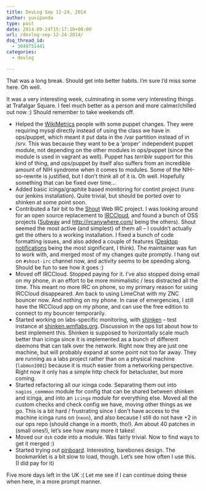 ```yaml
---
title: DevLog Sep 12-24, 2014
author: yuvipanda
type: post
date: 2014-09-24T15:17:10+00:00
url: /devlog-sep-12-24-2014/
dsq_thread_id:
  - 3049751441
categories:
  - devlog

---
```

That was a long break. Should get into better habits. I&#8217;m sure I&#8217;d miss some here. Oh well.

It was a very interesting week, culminating in some very interesting things at Trafalgar Square. I feel much better as a person and more calmer/chilled out now :) Should remember to take weekends off.

  * Helped the [WikiMetrics][1] people with some puppet changes. They were requiring mysql directly instead of using the class we have in ops/puppet, which meant it put data in the /var partition instead of in /srv. This was because they want to be a &#8216;proper&#8217; independent puppet module, not depending on the other modules in ops/puppet (since the module is used in vagrant as well). Puppet has _terrible_ support for this kind of thing, and ops/puppet by itself also suffers from an incredible amount of NIH syndrome when it comes to modules. Some of the NIH-so-rewrite is justified, but I don&#8217;t think all of it is. Oh well. Hopefully something that can be fixed over time&#8230;
  * Added basic icinga/graphite based monitoring for contint project (runs our jenkins installation). Quite trivial, but should be ported over to shinken at some point soon.
  * Contributed a fair bit to the [Shout][2] Web IRC project. I was looking around for an open source replacement to [IRCCloud][3], and found a bunch of OSS projects ([Subway][4] and <http://ircanywhere.com/> being the others). Shout seemed the most active (and simplest) of them all &#8211; I couldn&#8217;t actually get the others to a working installation. I fixed a bunch of code formatting issues, and also added a couple of features ([Desktop notifications][5] being the most significant, I think). The maintainer was fun to work with, and merged most of my changes quite promptly. I hang out on `#shout-irc` channel now, and activity seems to be speeding along. Should be fun to see how it goes :)
  * Moved off IRCCloud. Stopped paying for it. I&#8217;ve also stopped doing email on my phone, in an effort to be more minimalistic / less distracted all the time. This meant no more IRC on phone, so my primary reason for using IRCCloud disappeared. Am back to using LimeChat with my ZNC bouncer now. And nothing on my phone. In case of emergencies, I still have the IRCCloud app on my phone, and can use the free edition to connect to my bouncer temporarily. 
  * Started working on labs-specific monitoring, with [shinken][6] &#8211; test instance at [shinken.wmflabs.org][7]. Discussion in the ops list about how to best implement this. Shinken is supposed to horizontally scale much better than icinga since it is implemented as a bunch of different daemons that can talk over the network. Right now they are just one machine, but will probably expand at some point not too far away. They are running as a labs project rather than on a physical machine (`labmon1001`) because it is much easier from a networking perspective. Right now it only has a simple http check for betacluster, but more coming.
  * Started refactoring all our icinga code. Separating them out into `nagios_commmon` module for config that can be shared between shinken and icinga, and into an `icinga` module for everything else. Moved all the custom checks and check config we have, moving other things as we go. This is a bit hard / frustrating since I don&#8217;t have access to the machine icinga runs on (`neon`), and also because I still do not have +2 in our ops repo (should change in a month, tho!). Am about 40 patches in (small ones!), let&#8217;s see how many more it takes!
  * Moved our `dsh` code into a module. Was fairly trivial. Now to find ways to get it merged :)
  * Started trying out [pinboard][8]. Interesting, barebones design. The bookmarklet is a bit slow to load, though. Let&#8217;s see how often I use this. (I did pay for it)

Five more days left in the UK :( Let me see if I can continue doing these when here, in a more prompt manner.

 [1]: http://metrics.wmflabs.org/
 [2]: https://github.com/erming/shout
 [3]: https://irccloud.com
 [4]: https://github.com/thedjpetersen/subway
 [5]: https://github.com/erming/shout/pull/138
 [6]: http://shinken-monitoring.org
 [7]: http://shinken.wmflabs.org
 [8]: http://pinboard.in